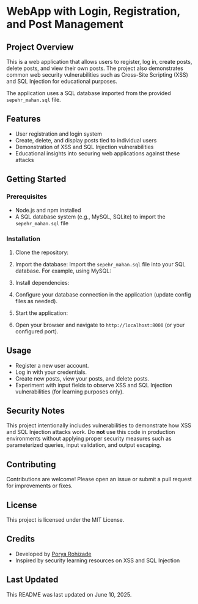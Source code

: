 # WebApp with Login, Registration, and Post Management

## Project Overview
This is a web application that allows users to register, log in, create posts, delete posts, and view their own posts. The project also demonstrates common web security vulnerabilities such as Cross-Site Scripting (XSS) and SQL Injection for educational purposes.

The application uses a SQL database imported from the provided `sepehr_mahan.sql` file.

## Features
- User registration and login system
- Create, delete, and display posts tied to individual users
- Demonstration of XSS and SQL Injection vulnerabilities
- Educational insights into securing web applications against these attacks

## Getting Started

### Prerequisites
- Node.js and npm installed
- A SQL database system (e.g., MySQL, SQLite) to import the `sepehr_mahan.sql` file

### Installation

1. Clone the repository:

2. Import the database:
   Import the `sepehr_mahan.sql` file into your SQL database. For example, using MySQL:

3. Install dependencies:

4. Configure your database connection in the application (update config files as needed).

5. Start the application:

6. Open your browser and navigate to `http://localhost:8000` (or your configured port).

## Usage

- Register a new user account.
- Log in with your credentials.
- Create new posts, view your posts, and delete posts.
- Experiment with input fields to observe XSS and SQL Injection vulnerabilities (for learning purposes only).

## Security Notes
This project intentionally includes vulnerabilities to demonstrate how XSS and SQL Injection attacks work. Do **not** use this code in production environments without applying proper security measures such as parameterized queries, input validation, and output escaping.

## Contributing
Contributions are welcome! Please open an issue or submit a pull request for improvements or fixes.

## License
This project is licensed under the MIT License.

## Credits
- Developed by [Porya Rohizade](https://github.com/Porya1376)
- Inspired by security learning resources on XSS and SQL Injection

## Last Updated
This README was last updated on June 10, 2025.
